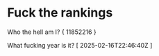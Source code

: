 # Fuck the rankings

Who the hell am I?
{ 11852216 }

What fucking year is it?
[ 2025-02-16T22:46:40Z ]
